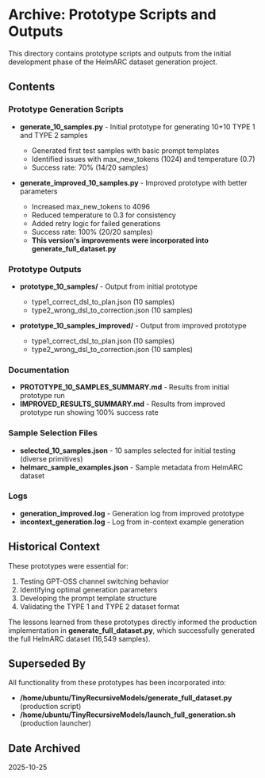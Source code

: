 # Archive: Prototype Scripts and Outputs

This directory contains prototype scripts and outputs from the initial development phase of the HelmARC dataset generation project.

## Contents

### Prototype Generation Scripts
- **generate_10_samples.py** - Initial prototype for generating 10+10 TYPE 1 and TYPE 2 samples
  - Generated first test samples with basic prompt templates
  - Identified issues with max_new_tokens (1024) and temperature (0.7)
  - Success rate: 70% (14/20 samples)

- **generate_improved_10_samples.py** - Improved prototype with better parameters
  - Increased max_new_tokens to 4096
  - Reduced temperature to 0.3 for consistency
  - Added retry logic for failed generations
  - Success rate: 100% (20/20 samples)
  - **This version's improvements were incorporated into generate_full_dataset.py**

### Prototype Outputs
- **prototype_10_samples/** - Output from initial prototype
  - type1_correct_dsl_to_plan.json (10 samples)
  - type2_wrong_dsl_to_correction.json (10 samples)

- **prototype_10_samples_improved/** - Output from improved prototype
  - type1_correct_dsl_to_plan.json (10 samples)
  - type2_wrong_dsl_to_correction.json (10 samples)

### Documentation
- **PROTOTYPE_10_SAMPLES_SUMMARY.md** - Results from initial prototype run
- **IMPROVED_RESULTS_SUMMARY.md** - Results from improved prototype run showing 100% success rate

### Sample Selection Files
- **selected_10_samples.json** - 10 samples selected for initial testing (diverse primitives)
- **helmarc_sample_examples.json** - Sample metadata from HelmARC dataset

### Logs
- **generation_improved.log** - Generation log from improved prototype
- **incontext_generation.log** - Log from in-context example generation

## Historical Context

These prototypes were essential for:
1. Testing GPT-OSS channel switching behavior
2. Identifying optimal generation parameters
3. Developing the prompt template structure
4. Validating the TYPE 1 and TYPE 2 dataset format

The lessons learned from these prototypes directly informed the production implementation in **generate_full_dataset.py**, which successfully generated the full HelmARC dataset (16,549 samples).

## Superseded By

All functionality from these prototypes has been incorporated into:
- **/home/ubuntu/TinyRecursiveModels/generate_full_dataset.py** (production script)
- **/home/ubuntu/TinyRecursiveModels/launch_full_generation.sh** (production launcher)

## Date Archived

2025-10-25
